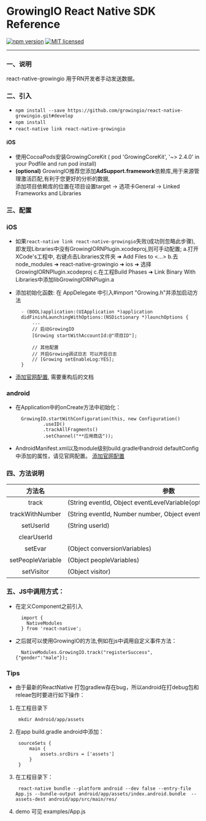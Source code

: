 # GrowingIO React Native SDK Reference

[![npm version](https://img.shields.io/npm/v/react-native-growingio.svg?style=flat)](https://www.npmjs.com/package/react-native-growingio)
[![MIT licensed](https://img.shields.io/badge/license-MIT-blue.svg?style=flat)](https://github.com/growingio/react-native-growingio/blob/master/LICENSE)

___

### 一、说明
react-native-growingio 用于RN开发者手动发送数据。

### 二、引入

* `npm install --save https://github.com/growingio/react-native-growingio.git#develop`
* `npm install`
* `react-native link react-native-growingio`
#### iOS
* 使用CocoaPods安装GrowingCoreKit ( pod 'GrowingCoreKit', '~> 2.4.0' in your Podfile and run pod install)
* **(optional)** GrowingIO推荐您添加**AdSupport.framework**依赖库,用于来源管理激活匹配,有利于您更好的分析的数据,  
添加项目依赖库的位置在项目设置target -> 选项卡General -> Linked Frameworks and Libraries

### 三、配置
### iOS
* 如果`react-native link react-native-growingio`失败(成功则忽略此步骤),即发现Libraries中没有GrowingIORNPlugin.xcodeproj,则可手动配置;
a.打开XCode's工程中, 右键点击Libraries文件夹 ➜ Add Files to <...>
b.去node_modules ➜ react-native-growingio ➜ ios ➜ 选择 GrowingIORNPlugin.xcodeproj
c.在工程Build Phases ➜ Link Binary With Libraries中添加libGrowingIORNPlugin.a

* 添加初始化函数:
在 AppDelegate 中引入#import "Growing.h"并添加启动方法

        - (BOOL)application:(UIApplication *)application
        didFinishLaunchingWithOptions:(NSDictionary *)launchOptions {
            ...
            // 启动GrowingIO
            [Growing startWithAccountId:@"项目ID"];

            // 其他配置
            // 开启Growing调试日志 可以开启日志
            // [Growing setEnableLog:YES];
        }


* [添加官网配置](https://docs.growingio.com/sdk-20/sdk-20-api-wen-dang/ios-sdk-21-an-zhuang.html), 需要重构后的文档

### android

* 在Application中的onCreate方法中初始化：

        GrowingIO.startWithConfiguration(this, new Configuration()
                .useID()
                .trackAllFragments()
                .setChannel("**应用商店"));

*  AndroidManifest.xml以及module级别build.gradle中android defaultConfig 中添加的属性，请见官网配置。 [添加官网配置](https://docs.growingio.com/sdk-20/sdk-20-api-wen-dang/android-sdk-21-an-zhuang.html)

### 四、方法说明


| 方法名 | 参数 | 说明|
|:-----:|-----|:-------:|
| track|<nobr>(String eventId, Object eventLevelVariable(optional))</nobr>|<nobr> 自定义事件（计数器类型）</nobr>|
| trackWithNumber|<nobr>(String eventId, Number number, Object eventLevelVariable(optional))</nobr>|<nobr> 自定义事件（数值类型）</nobr>|
| setUserId | (String userId)| 设置登录用户ID |
| clearUserId | | 清除登录用户ID |
| setEvar | (Object conversionVariables) |   设置转化变量  |
| setPeopleVariable | (Object peopleVariables)| 设置用户变量 |
| setVisitor | (Object visitor)| 设置访问用户变量 |

### 五、JS中调用方式：

* 在定义Component之前引入

        import {
          NativeModules
        } from 'react-native';

* 之后就可以使用GrowingIO的方法,例如在js中调用自定义事件方法：

        NativeModules.GrowingIO.track("registerSuccess", {"gender":"male"});

### Tips

* 由于最新的ReactNative 打包gradlew存在bug，所以android在打debug包和releae包时要进行如下操作：


1. 在工程目录下

        mkdir Android/app/assets

2. 在app build.gradle  android中添加：


        sourceSets {
            main {
                assets.srcDirs = ['assets']
            }
        }

3. 在工程目录下：

        react-native bundle --platform android --dev false --entry-file App.js --bundle-output android/app/assets/index.android.bundle  --assets-dest android/app/src/main/res/


4. demo 可见 examples/App.js



